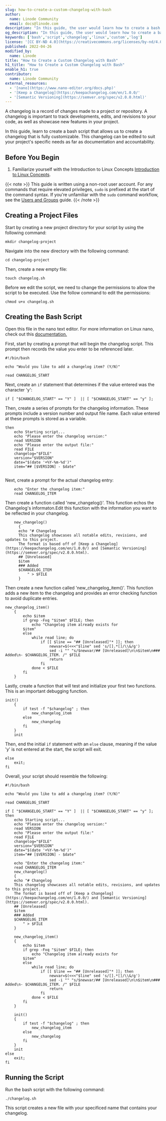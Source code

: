 ```yaml
---
slug: how-to-create-a-custom-changelog-with-bash
author:
  name: Linode Community
  email: docs@linode.com
description: "In this guide, the user would learn how to create a bash script that would generate a custom changelog. A changelog is a simple log that details and describes what changes have been made in a project's code or development since the last merged change. After completing this guide, the user would have a versatile bash script that could be implemented into a wide variety of existing or future projects."
og_description: "In this guide, the user would learn how to create a bash script that would generate a custom changelog. A changelog is a simple log that details and describes what changes have been made in a project's code or development since the last merged change. After completing this guide, the user would have a versatile bash script that could be implemented into a wide variety of existing or future projects."
keywords: ['bash','script','changelog','linux','custom','log']
license: '[CC BY-ND 4.0](https://creativecommons.org/licenses/by-nd/4.0)'
published: 2022-04-26
modified_by:
  name: Linode
title: "How to Create a Custom Changelog with Bash"
h1_title: "How to Create a Custom Changelog with Bash"
enable_h1: true
contributor:
  name: Linode Community
external_resources:
  - '[nano](https://www.nano-editor.org/docs.php)'
  - '[Keep a Changelog](https://keepachangelog.com/en/1.0.0/'
  - '[Semantic Versioning](https://semver.org/spec/v2.0.0.html)'
---
```


A changelog is a record of changes made to a project or repository. A changelog is important to track developments, edits, and revisions to your code, as well as showcase new features in your project. 

In this guide, learn to create a bash script that allows us to create a changelog that is fully customizable. This changelog can be edited to suit your project's specific needs as far as documentation and accountability. 

## Before You Begin

1. Familiarize yourself with the Introduction to Linux Concepts  [Introduction to Linux Concepts](/docs/guides/introduction-to-linux-concepts/). 

{{< note >}}
This guide is written using a non-root user account.
For any commands that require elevated privileges, `sudo` is prefixed at the start of the command syntax.
If you're unfamiliar with the `sudo` command workflow, see the [Users and Groups](/docs/tools-reference/linux-users-and-groups/) guide.
{{< /note >}}


## Creating a Project Files

Start by creating a new project directory for your script by using the following command:

`mkdir changelog-project`

Navigate into the new directory with the following command:

`cd changelog-project`

Then, create a new empty file:

`touch changelog.sh`

Before we edit the script, we need to change the permissions to allow the script to be executed. Use the follow command to edit the permissions:

`chmod u+x changelog.sh`

## Creating the Bash Script

Open this file in the nano text editor. For more information on Linux nano, check out this [documentation.](/docs/guides/use-nano-to-edit-files-in-linux/)

First, start by creating a prompt that will begin the changelog script. This prompt then records the value you enter to be referenced later. 

```
#!/bin/bash

echo "Would you like to add a changelog item? (Y/N)"

read CHANGELOG_START

```

Next, create an `if` statement that determines if the value entered was the character 'y':

```
if [ "$CHANGELOG_START" == "Y" ]  || [ "$CHANGELOG_START" == "y" ];

```

Then, create a series of prompts for the changelog information. These prompts include a version number and output file name. Each value entered at these prompts is stored as a variable.

```
then
    echo Starting script...
    echo "Please enter the changelog version:"
    read VERSION
    echo "Please enter the output file:"
    read FILE
    changelog="$FILE"
    version="$VERSION"
    date="$(date '+%Y-%m-%d')"
    item="## [$VERSION] - $date"
    
```

Next, create a prompt for the actual changelog entry:

```
    echo "Enter the changelog item:"
    read CHANGELOG_ITEM
```

Then create a function called 'new_changelog()'. This function echos the Changelog's informaton.Edit this function with the information you want to be reflected in your changelog. 

```
    new_changelog()
      {
      echo "# Changelog
      This changelog showcases all notable edits, revisions, and updates to this project.
      The format is based off of [Keep a Changelog](https://keepachangelog.com/en/1.0.0/) and [Semantic Versioning](https://semver.org/spec/v2.0.0.html).
      ## [Unreleased]
      $item
      ### Added
      $CHANGELOG_ITEM
          " > $FILE
      }
```



Then create a new function called 'new_changelog_item()'. This function adds a new item to the changelog and provides an error checking function to avoid duplicate entries. 

```
new_changelog_item()
    {
        echo $item
        if grep -Fxq "$item" $FILE; then
            echo "Changelog item already exists for
        $item"
        else
            while read line; do
                if [[ $line == "## [Unreleased]"* ]]; then
                    newvar=$(<<<"$line" sed 's/[].*[]/\\&/g')
                    sed -i "" "s/$newvar/## [Unreleased]\n\n$item\n### Added\n- $CHANGELOG_ITEM. /" $FILE
                    return
                fi
            done < $FILE
        fi
    }

```

Lastly, create a function that will test and initialize your first two functions. This is an important debugging function. 

```
init()
    {
        if test -f "$changelog" ; then
            new_changelog_item
        else
            new_changelog
        fi
    }
    init
```

Then, end the initial `if` statement with an `else` clause, meaning if the value 'y' is not entered at the start, the script will exit.
```
else
    exit;
fi
```

Overall, your script should resemble the following:

```
#!/bin/bash

echo "Would you like to add a changelog item? (Y/N)"

read CHANGELOG_START

if [ "$CHANGELOG_START" == "Y" ]  || [ "$CHANGELOG_START" == "y" ];
then
    echo Starting script...
    echo "Please enter the changelog version:"
    read VERSION
    echo "Please enter the output file:"
    read FILE
    changelog="$FILE"
    version="$VERSION"
    date="$(date '+%Y-%m-%d')"
    item="## [$VERSION] - $date"

    echo "Enter the changelog item:"
    read CHANGELOG_ITEM
    new_changelog()
    {
    echo "# Changelog
    This changelog showcases all notable edits, revisions, and updates to this project.
    The format is based off of [Keep a Changelog](https://keepachangelog.com/en/1.0.0/) and [Semantic Versioning](https://semver.org/spec/v2.0.0.html).
    ## [Unreleased]
    $item
    ### Added
    $CHANGELOG_ITEM
        " > $FILE
    }

    new_changelog_item()
    {
        echo $item
        if grep -Fxq "$item" $FILE; then
            echo "Changelog item already exists for
        $item"
        else
            while read line; do
                if [[ $line == "## [Unreleased]"* ]]; then
                    newvar=$(<<<"$line" sed 's/[].*[]/\\&/g')
                    sed -i "" "s/$newvar/## [Unreleased]\n\n$item\n### Added\n- $CHANGELOG_ITEM. /" $FILE
                    return
                fi
            done < $FILE
        fi
    }

    init()
    {
        if test -f "$changelog" ; then
            new_changelog_item
        else
            new_changelog
        fi
    }
    init
else
    exit;
fi
```

## Running the Script

Run the bash script with the following command:

`./changelog.sh`

This script creates a new file with your specificed name that contains your changelog. 
